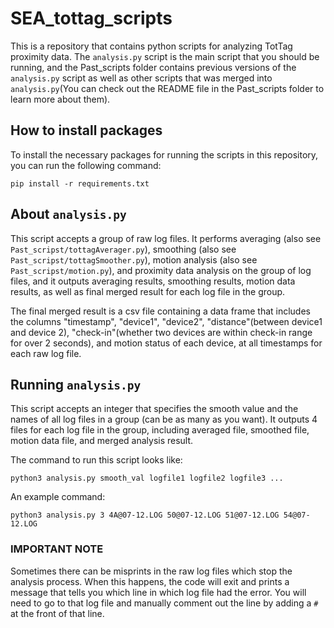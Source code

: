 # SEA_tottag_scripts
This is a repository that contains python scripts for analyzing TotTag proximity data. The `analysis.py` script is the main script that you should be running, and the Past_scripts folder contains previous versions of the `analysis.py` script as well as other scripts that was merged into `analysis.py`(You can check out the README file in the Past_scripts folder to learn more about them).

## How to install packages
To install the necessary packages for running the scripts in this repository, you can run the following command:

`pip install -r requirements.txt`

## About `analysis.py`
This script accepts a group of raw log files. It performs averaging (also see `Past_scripst/tottagAverager.py`), smoothing (also see `Past_scripst/tottagSmoother.py`), motion analysis (also see `Past_scripst/motion.py`), and proximity data analysis on the group of log files, and it outputs averaging results, smoothing results, motion data results, as well as final merged result for each log file in the group. 

The final merged result is a csv file containing a data frame that includes the columns "timestamp", "device1", "device2", "distance"(between device1 and device 2), "check-in"(whether two devices are within check-in range for over 2 seconds), and motion status of each device, at all timestamps for each raw log file.

## Running `analysis.py`

This script accepts an integer that specifies the smooth value and the names of all log files in a group (can be as many as you want). It outputs 4 files for each log file in the group, including averaged file, smoothed file, motion data file, and merged analysis result. 

The command to run this script looks like:

`python3 analysis.py smooth_val logfile1 logfile2 logfile3 ...`

An example command:

`python3 analysis.py 3 4A@07-12.LOG 50@07-12.LOG 51@07-12.LOG 54@07-12.LOG`

### IMPORTANT NOTE
Sometimes there can be misprints in the raw log files which stop the analysis process. When this happens, the code will exit and prints a message that tells you which line in which log file had the error. You will need to go to that log file and manually comment out the line by adding a `#` at the front of that line.
